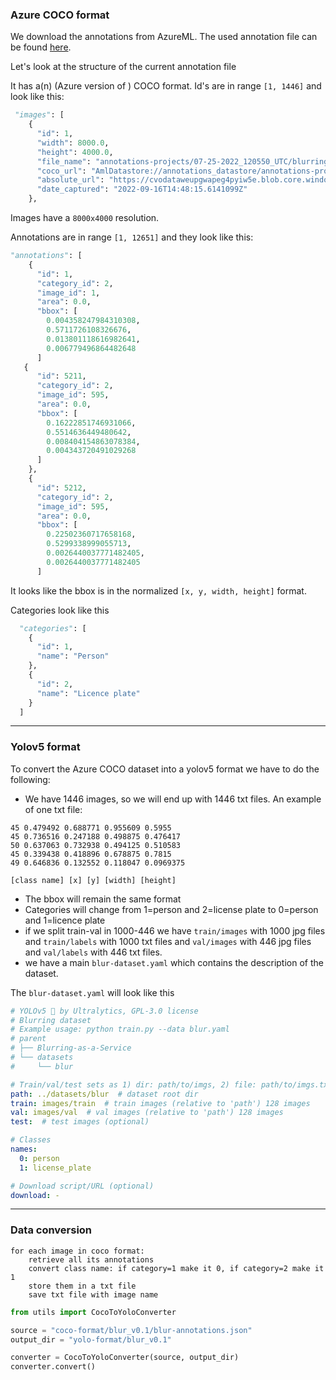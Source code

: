 
### Azure COCO format 
We download the annotations from AzureML.
The used annotation file can be found [here](prep-diana/coco-format/blur_v0.1/blur-annotations.json).


Let's look at the structure of the current annotation file

It has a(n) (Azure version of ) COCO format.
Id's are in range `[1, 1446]` and look like this:
```python
 "images": [
    {
      "id": 1,
      "width": 8000.0,
      "height": 4000.0,
      "file_name": "annotations-projects/07-25-2022_120550_UTC/blurring-project/Westermarkt/images/TMX7316010203-001666_pano_0000_000927.jpg",
      "coco_url": "AmlDatastore://annotations_datastore/annotations-projects/07-25-2022_120550_UTC/blurring-project/Westermarkt/images/TMX7316010203-001666_pano_0000_000927.jpg",
      "absolute_url": "https://cvodataweupgwapeg4pyiw5e.blob.core.windows.net/annotations-blob-container/annotations-projects/07-25-2022_120550_UTC/blurring-project/Westermarkt/images/TMX7316010203-001666_pano_0000_000927.jpg",
      "date_captured": "2022-09-16T14:48:15.6141099Z"
    },
```
Images have a `8000x4000` resolution.

Annotations are in range `[1, 12651]` and they look like this:
```python
"annotations": [
    {
      "id": 1,
      "category_id": 2,
      "image_id": 1,
      "area": 0.0,
      "bbox": [
        0.004358247984310308,
        0.5711726108326676,
        0.013801118616982641,
        0.006779496864482648
      ]
   {
      "id": 5211,
      "category_id": 2,
      "image_id": 595,
      "area": 0.0,
      "bbox": [
        0.16222851746931066,
        0.5514636449480642,
        0.008404154863078384,
        0.004343720491029268
      ]
    },
    {
      "id": 5212,
      "category_id": 2,
      "image_id": 595,
      "area": 0.0,
      "bbox": [
        0.22502360717658168,
        0.5299338999055713,
        0.0026440037771482405,
        0.0026440037771482405
      ]
```
It looks like the bbox is in the normalized `[x, y, width, height]` format.

Categories look like this
```python
  "categories": [
    {
      "id": 1,
      "name": "Person"
    },
    {
      "id": 2,
      "name": "Licence plate"
    }
  ]
```
---
### Yolov5 format 

To convert the Azure COCO dataset into a yolov5 format we have to do the following:

- We have 1446 images, so we will end up with 1446 txt files.
An example of one txt file:
```text
45 0.479492 0.688771 0.955609 0.5955
45 0.736516 0.247188 0.498875 0.476417
50 0.637063 0.732938 0.494125 0.510583
45 0.339438 0.418896 0.678875 0.7815
49 0.646836 0.132552 0.118047 0.0969375

[class name] [x] [y] [width] [height]
```
- The bbox will remain the same format
- Categories will change from 1=person and 2=license plate to 0=person and 1=licence plate
- if we split train-val in 1000-446 we have `train/images` with 1000 jpg files  and `train/labels` with 1000 txt files
and `val/images` with 446 jpg files and `val/labels` with 446 txt files.
- we have a main `blur-dataset.yaml` which contains the description of the dataset.

The `blur-dataset.yaml` will look like this

```yaml
# YOLOv5 🚀 by Ultralytics, GPL-3.0 license
# Blurring dataset 
# Example usage: python train.py --data blur.yaml
# parent
# ├── Blurring-as-a-Service
# └── datasets
#     └── blur

# Train/val/test sets as 1) dir: path/to/imgs, 2) file: path/to/imgs.txt, or 3) list: [path/to/imgs1, path/to/imgs2, ..]
path: ../datasets/blur  # dataset root dir
train: images/train  # train images (relative to 'path') 128 images
val: images/val  # val images (relative to 'path') 128 images
test:  # test images (optional)

# Classes
names:
  0: person
  1: license_plate

# Download script/URL (optional)
download: -
```
---
### Data conversion

```text
for each image in coco format:
    retrieve all its annotations
    convert class name: if category=1 make it 0, if category=2 make it 1
    store them in a txt file
    save txt file with image name
```
```python
from utils import CocoToYoloConverter

source = "coco-format/blur_v0.1/blur-annotations.json"
output_dir = "yolo-format/blur_v0.1"

converter = CocoToYoloConverter(source, output_dir)
converter.convert()
```